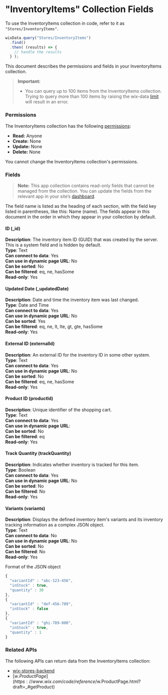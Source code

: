 <!-- This article was published using the Doc Push single-sourcing tool. Any changes to this article MUST be made in the source file. Find it at www.github.com/wix-private/velo-docs.-->



# "InventoryItems" Collection Fields







To use the InventoryItems collection in code, refer to it as `"Stores/InventoryItems"`.

```javascript
wixData.query("Stores/InventoryItems")
  .find()
  .then( (results) => {
    // handle the results
  } );
```

This document describes the permissions and fields in your InventoryItems collection. 





> **Important:**
> -   You can query up to 100 items from the InventoryItems collection. Trying to query more than 100 items by raising the wix-data [limit](https://www.wix.com/corvid/reference/wix-data.WixDataQuery.html#limit) will result in an error.



### Permissions 

The InventoryItems collection has the following [permissions](https://support.wix.com/en/article/about-collection-permissions):

-   **Read:** Anyone 
-   **Create:** None
-   **Update:** None
-   **Delete:** None

You cannot change the InventoryItems collection's permissions. 

### Fields 

> **Note:**
> This app collection contains read-only fields that cannot be managed from the collection. You can update the fields from the relevant app in your site’s [dashboard](https://support.wix.com/en/article/accessing-your-sites-dashboard). 

The field name is listed as the heading of each section, with the field key listed in parentheses, like this: Name (name). The fields appear in this document in the order in which they appear in your collection by default.

#### ID (\_id) 

**Description**: The inventory item ID (GUID) that was created by the server. This is a system field and is hidden by default.  
**Type**: Text  
**Can connect to data**: Yes  
**Can use in dynamic page URL**: No  
**Can be sorted**: No  
**Can be filtered**: eq, ne, hasSome  
**Read-only**: Yes

#### Updated Date (\_updatedDate) 

**Description**: Date and time the inventory item was last changed.  
**Type**: Date and Time  
**Can connect to data**: Yes  
**Can use in dynamic page URL**: No  
**Can be sorted**: Yes  
**Can be filtered**: eq, ne, lt, lte, gt, gte, hasSome  
**Read-only**: Yes

#### External ID (externalId) 

**Description**: An external ID for the inventory ID in some other system.  
**Type**: Text  
**Can connect to data**: Yes  
**Can use in dynamic page URL**: No  
**Can be sorted**: No  
**Can be filtered**: eq, ne, hasSome  
**Read-only**: Yes

#### Product ID (productId) 

**Description**: Unique identifier of the shopping cart.  
**Type**: Text  
**Can connect to data**: Yes  
**Can use in dynamic page URL**:  
**Can be sorted**: No  
**Can be filtered**: eq  
**Read-only**: Yes

#### Track Quantity (trackQuantity) 

**Description**: Indicates whether inventory is tracked for this item.  
**Type**: Boolean  
**Can connect to data**: Yes  
**Can use in dynamic page URL**: No  
**Can be sorted**: No  
**Can be filtered**: No  
**Read-only**: Yes

#### Variants (variants) 

**Description**: Displays the defined inventory item's variants and its inventory tracking information as a complex JSON object.  
**Type**: Text  
**Can connect to data**: No  
**Can use in dynamic page URL**: No  
**Can be sorted**: No  
**Can be filtered**: No  
**Read-only**: Yes

Format of the JSON object

```javascript
{
  "variantId" : "abc-123-456",
  "inStock" : true,
  "quantity" : 30
},
{
  "variantId" : "def-456-789",
  "inStock" : false
},
{
  "variantId" : "ghi-789-000",
  "inStock" : true,
  "quantity" : 1
}
```

### Related APIs 

The following APIs can return data from the InventoryItems collection:

-   [wix-stores-backend](https://www.wix.com/code/reference/wix-stores-backend.html)
-   [$w.ProductPage](https://www.wix.com/code/reference/$w.ProductPage.html?draft=_#getProduct)